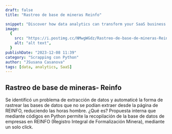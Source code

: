 ```yaml
---
draft: false
title: "Rastreo de base de mineras Reinfo"

snippet: "Discover how data analytics can transform your SaaS business and drive growth."
image:
  {
    src: "https://i.postimg.cc/NMwgWGdz/Rastreo-de-base-de-mineras-Reinfo.png",
    alt: "alt text",
  }
publishDate: "2023-12-08 11:39"
category: "Scrapping con Python"
author: "JSusana Casanova"
tags: [data, analytics, SaaS]
---
```


## Rastreo de base de mineras- Reinfo
Se identificó un problema de extracción de datos y automaticé la forma de rastrear las bases de datos que no se podían extraer desde la página de REINFO, reduciendo las horas hombre. 
¿Qué es? Propuesta interna que mediante códigos en Python permite la recopilación de la base de datos de empresas en REINFO (Registro Integral de Formalización Minera), mediante un solo click.